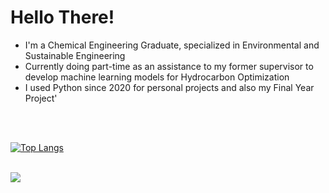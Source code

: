 <h1> Hello There! </h1>

* I'm a Chemical Engineering Graduate, specialized in Environmental and Sustainable Engineering
* Currently doing part-time as an assistance to my former supervisor to develop machine learning models for Hydrocarbon Optimization
* I used Python since 2020 for personal projects and also my Final Year Project'
  
<br>
<br>

[![Top Langs](https://github-readme-stats.vercel.app/api/top-langs/?username=amaro98)](https://github.com/amaro98/github-readme-stats)<br><br> 

![](https://komarev.com/ghpvc/?username=amaro98&label=Total_Visitors)
